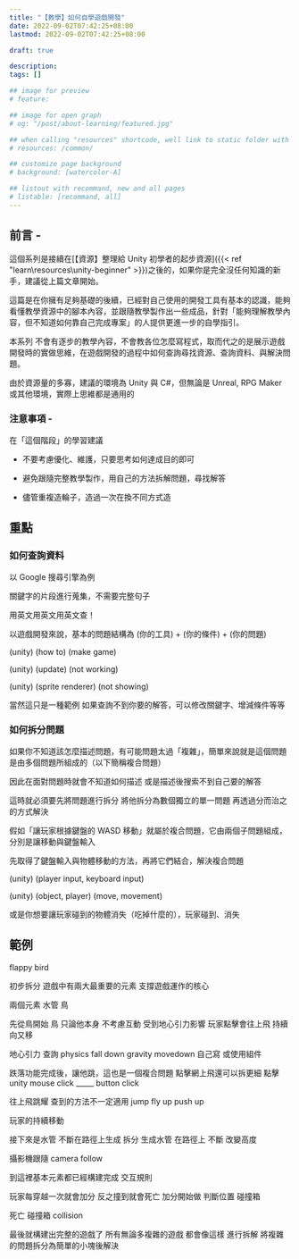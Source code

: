 ```yaml
---
title: "【教學】如何自學遊戲開發"
date: 2022-09-02T07:42:25+08:00
lastmod: 2022-09-02T07:42:25+08:00

draft: true

description:
tags: []

## image for preview
# feature: 

## image for open graph
# og: "/post/about-learning/featured.jpg"

## when calling "resources" shortcode, well link to static folder with this path 
# resources: /common/

## customize page background
# background: [watercolor-A] 

## listout with recommand, new and all pages
# listable: [recommand, all]
---
```




<!--more-->

## 前言 -

這個系列是接續在[【資源】整理給 Unity 初學者的起步資源]({{< ref "learn\resources\unity-beginner" >}})之後的，如果你是完全沒任何知識的新手，建議從上篇文章開始。

這篇是在你擁有足夠基礎的後續，已經對自己使用的開發工具有基本的認識，能夠看懂教學資源中的腳本內容，並跟隨教學製作出一些成品，針對「能夠理解教學內容，但不知道如何靠自己完成專案」的人提供更進一步的自學指引。

本系列 不會有逐步的教學內容，不會教各位怎麼寫程式，取而代之的是展示遊戲開發時的實做思維，在遊戲開發的過程中如何查詢尋找資源、查詢資料、與解決問題。

由於資源量的多寡，建議的環境為 Unity 與 C#，但無論是 Unreal, RPG Maker 或其他環境，實際上思維都是通用的

### 注意事項 -

在「這個階段」的學習建議

+ 不要考慮優化、維護，只要思考如何達成目的即可

+ 避免跟隨完整教學製作，用自己的方法拆解問題，尋找解答

+ 儘管重複造輪子，造過一次在換不同方式造

<!-- + 問題解決的方法千千百百種，只要能解決問題就是好方法 -->

## 重點

### 如何查詢資料

以 Google 搜尋引擎為例

關鍵字的片段進行蒐集，不需要完整句子 

用英文用英文用英文查！

以遊戲開發來說，基本的問題結構為 (你的工具) + (你的條件) + (你的問題)

(unity) (how to) (make game) 

(unity) (update) (not working)

(unity) (sprite renderer) (not showing)

當然這只是一種範例
如果查詢不到你要的解答，可以修改關鍵字、增減條件等等

### 如何拆分問題

如果你不知道該怎麼描述問題，有可能問題太過「複雜」，簡單來說就是這個問題是由多個問題所組成的（以下簡稱複合問題）

因此在面對問題時就會不知道如何描述 或是描述後搜索不到自己要的解答 

這時就必須要先將問題進行拆分 將他拆分為數個獨立的單一問題 再透過分而治之的方式解決

<!-- 拆分之前首先要 將問題的表面的雜訊剔除 -->

假如「讓玩家根據鍵盤的 WASD 移動」就屬於複合問題，它由兩個子問題組成，分別是讓移動與鍵盤輸入

先取得了鍵盤輸入與物體移動的方法，再將它們結合，解決複合問題

(unity) (player input, keyboard input)

(unity) (object, player) (move, movement)

或是你想要讓玩家碰到的物體消失（吃掉什麼的），玩家碰到、消失


<!-- 註：雖然可以用 -->


## 範例
flappy bird 

初步拆分 遊戲中有兩大最重要的元素 支撐遊戲運作的核心 

兩個元素
水管 鳥 

先從鳥開始
鳥 只論他本身 不考慮互動
受到地心引力影響
玩家點擊會往上飛
持續向又移

地心引力
查詢 physics fall down gravity 
movedown 
自己寫 或使用組件

跌落功能完成後，讓他跳，這也是一個複合問題 
點擊網上飛還可以拆更細
點擊
unity mouse click 
_____ button click

往上飛跳耀
查到的方法不一定適用
jump 
fly up
push up 


玩家的持續移動


接下來是水管
不斷在路徑上生成
拆分 
生成水管 
在路徑上 不斷
改變高度

攝影機跟隨
camera follow 

到這裡基本元素都已經構建完成
交互規則

玩家每穿越一次就會加分 反之撞到就會死亡
加分開始做 判斷位置 碰撞箱

死亡 碰撞箱
collision 

最後就構建出完整的遊戲了
所有無論多複雜的遊戲 都會像這樣 進行拆解
將複雜的問題拆分為簡單的小塊後解決








